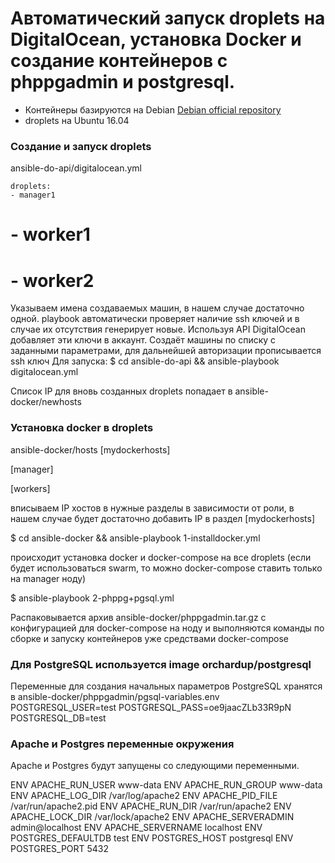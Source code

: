 Автоматический запуск droplets на DigitalOcean, установка Docker и создание контейнеров с phppgadmin и postgresql.
===========

- Контейнеры базируются на Debian [Debian official repository](https://index.docker.io/_/debian/)
- droplets на Ubuntu 16.04

### Создание и запуск droplets
ansible-do-api/digitalocean.yml

    droplets:
    - manager1
#    - worker1
#    - worker2

Указываем имена создаваемых машин, в нашем случае достаточно одной. 
playbook автоматически проверяет наличие ssh ключей и в случае их отсутствия генерирует новые. 
Используя API DigitalOcean добавляет эти ключи в аккаунт.
Создаёт машины по списку с заданными параметрами, для дальнейшей авторизации прописывается ssh ключ
Для запуска:
	$ cd ansible-do-api && ansible-playbook digitalocean.yml

Список IP для вновь созданных droplets попадает в ansible-docker/newhosts

### Установка docker в droplets
ansible-docker/hosts
[mydockerhosts]

[manager]

[workers]

вписываем IP хостов в нужные разделы в зависимости от роли, в нашем случае будет достаточно добавить IP в раздел [mydockerhosts]

  $ cd ansible-docker && ansible-playbook 1-installdocker.yml

происходит установка docker и docker-compose на все droplets (если будет использоваться swarm, то можно docker-compose ставить только на manager ноду)

  $ ansible-playbook 2-phppg+pgsql.yml

Распаковывается архив ansible-docker/phppgadmin.tar.gz с конфигурацией для docker-compose на ноду и выполняются команды по сборке и запуску контейнеров уже средствами docker-compose

### Для PostgreSQL используется image orchardup/postgresql
Переменные для создания начальных параметров PostgreSQL хранятся в ansible-docker/phppgadmin/pgsql-variables.env
  POSTGRESQL_USER=test
  POSTGRESQL_PASS=oe9jaacZLb33R9pN
  POSTGRESQL_DB=test



### Apache и Postgres переменные окружения
Apache и Postgres будут запущены со следующими переменными.

  ENV APACHE_RUN_USER www-data
  ENV APACHE_RUN_GROUP www-data
  ENV APACHE_LOG_DIR /var/log/apache2
  ENV APACHE_PID_FILE /var/run/apache2.pid
  ENV APACHE_RUN_DIR /var/run/apache2
  ENV APACHE_LOCK_DIR /var/lock/apache2
  ENV APACHE_SERVERADMIN admin@localhost
  ENV APACHE_SERVERNAME localhost
  ENV POSTGRES_DEFAULTDB test
  ENV POSTGRES_HOST postgresql
  ENV POSTGRES_PORT 5432

